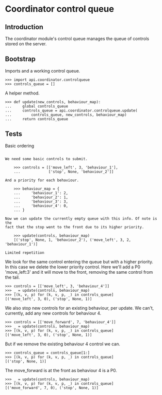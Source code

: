 Coordinator control queue
=========================

Introduction
------------

The coordinator module's control queue manages the queue of controls stored on
the server.

Bootstrap
---------

Imports and a working control queue.

    >>> import api.coordinator.controlqueue
    >>> controls_queue = []

A helper method.

    >>> def update(new_controls, behaviour_map):
    ...     global controls_queue
    ...     controls_queue = api.coordinator.controlqueue.update(
    ...         controls_queue, new_controls, behaviour_map)
    ...     return controls_queue

Tests
-----

Basic ordering
~~~~~~~~~~~~~~

We need some basic controls to submit.

    >>> controls = [['move_left', 3, 'behaviour_1'],
    ...             ['stop', None, 'behaviour_2']]

And a priority for each behaviour.

    >>> behaviour_map = {
    ...     'behaviour_1': 2,
    ...     'behaviour_2': 1,
    ...     'behaviour_3': 3,
    ...     'behaviour_4': 0,
    ... }

Now we can update the currently empty queue with this info. Of note is the
fact that the stop went to the front due to its higher priority.

    >>> update(controls, behaviour_map)
    [('stop', None, 1, 'behaviour_2'), ('move_left', 3, 2, 'behaviour_1')]

Limited repetition
~~~~~~~~~~~~~~~~~~

We look for the same control entering the queue but with a higher priority. In
this case we delete the lower priority control. Here we'll add a P0
'move_left:3' and it will move to the front, removing the same control from
the tail.

    >>> controls = [['move_left', 3, 'behaviour_4']]
    >>> _ = update(controls, behaviour_map)
    >>> [(k, v, p) for (k, v, p, _) in controls_queue]
    [('move_left', 3, 0), ('stop', None, 1)]

We also stop new controls for an existing behaviour, per update. We can't,
currently, add any new controls for behaviour 4.

    >>> controls = [['move_forward', 7, 'behaviour_4']]
    >>> _ = update(controls, behaviour_map)
    >>> [(k, v, p) for (k, v, p, _) in controls_queue]
    [('move_left', 3, 0), ('stop', None, 1)]

But if we remove the existing behaviour 4 control we can.

    >>> controls_queue = controls_queue[1:]
    >>> [(k, v, p) for (k, v, p, _) in controls_queue]
    [('stop', None, 1)]

The move_forward is at the front as behaviour 4 is a P0.

    >>> _ = update(controls, behaviour_map)
    >>> [(k, v, p) for (k, v, p, _) in controls_queue]
    [('move_forward', 7, 0), ('stop', None, 1)]

